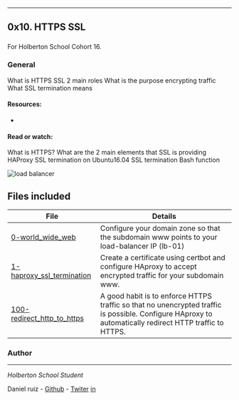 
#
***
## 0x10. HTTPS SSL
###

For Holberton School
Cohort 16.

### General

What is HTTPS SSL 2 main roles
What is the purpose encrypting traffic
What SSL termination means

#### Resources:
*
#### Read or watch:
What is HTTPS?
What are the 2 main elements that SSL is providing
HAProxy SSL termination on Ubuntu16.04
SSL termination
Bash function

![load balancer](https://s3.amazonaws.com/intranet-projects-files/holbertonschool-sysadmin_devops/276/FlhGPEK.png)



## Files included

| File                 | Details                                    |
|--------------------- | ------------------------------------------ |
| [0-world_wide_web](https://github.com/ruizdani301/holberton-system_engineering-devops/blob/master/0x10-https_ssl/0-world_wide_web) | Configure your domain zone so that the subdomain www points to your load-balancer IP (lb-01)   |
| [1-haproxy_ssl_termination](https://github.com/ruizdani301/holberton-system_engineering-devops/blob/master/0x10-https_ssl/1-haproxy_ssl_termination) |	Create a certificate using certbot and configure HAproxy to accept encrypted traffic for your subdomain www.       |
| [100-redirect_http_to_https](https://github.com/ruizdani301/holberton-system_engineering-devops/blob/master/0x10-https_ssl/100-redirect_http_to_https) | A good habit is to enforce HTTPS traffic so that no unencrypted traffic is possible. Configure HAproxy to automatically redirect HTTP traffic to HTTPS.	       |



### Author
***
*Holberton School Student*

Daniel ruiz  - [Github](https://github.com/ruizdani301) - [Twiter](https://twitter.com/@ruizdani301) [in](www.linkedin.com/in/daniel-ruiz-6925aa224)
